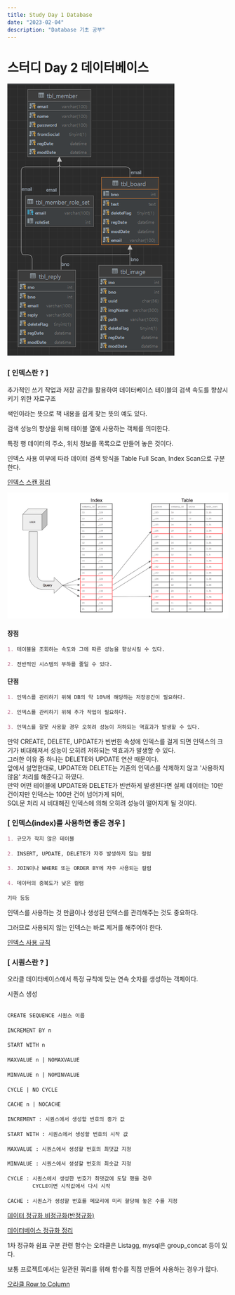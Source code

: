 ```yaml
---
title: Study Day 1 Database
date: "2023-02-04"
description: "Database 기초 공부"
---
```

스터디 Day 2 데이터베이스
================

  

![](./erd.png)

  

  
### **\[ 인덱스란 ? \]**

추가적인 쓰기 작업과 저장 공간을 활용하여 데이터베이스 테이블의 검색 속도를 향상시키기 위한 자료구조

색인이라는 뜻으로 책 내용을 쉽게 찾는 뜻의 예도 있다.

검색 성능의 향상을 위해 테이블 열에 사용하는 객체를 의미한다.

특정 행 데이터의 주소, 위치 정보를 목록으로 만들어 놓은 것이다.

인덱스 사용 여부에 따라 데이터 검색 방식을 Table Full Scan, Index Scan으로 구분한다.

[인덱스 스캔 정리](https://myjamong.tistory.com/237)

![](./index-structure.png)

  


#### 장점
```markdown
1. 테이블을 조회하는 속도와 그에 따른 성능을 향상시킬 수 있다.

2. 전반적인 시스템의 부하를 줄일 수 있다.

```

#### 단점

```markdown
1. 인덱스를 관리하기 위해 DB의 약 10%에 해당하는 저장공간이 필요하다.

2. 인덱스를 관리하기 위해 추가 작업이 필요하다.

3. 인덱스를 잘못 사용할 경우 오히려 성능이 저하되는 역효과가 발생할 수 있다.

```

만약 CREATE, DELETE, UPDATE가 빈번한 속성에 인덱스를 걸게 되면 인덱스의 크기가 비대해져서 성능이 오히려 저하되는 역효과가 발생할 수 있다.  
그러한 이유 중 하나는 DELETE와 UPDATE 연산 때문이다.  
앞에서 설명한대로, UPDATE와 DELETE는 기존의 인덱스를 삭제하지 않고 '사용하지 않음' 처리를 해준다고 하였다.  
만약 어떤 테이블에 UPDATE와 DELETE가 빈번하게 발생된다면 실제 데이터는 10만건이지만 인덱스는 100만 건이 넘어가게 되어,  
SQL문 처리 시 비대해진 인덱스에 의해 오히려 성능이 떨어지게 될 것이다.  

### **\[ 인덱스(index)를 사용하면 좋은 경우 \]**
```markdown
1. 규모가 작지 않은 테이블
    
2. INSERT, UPDATE, DELETE가 자주 발생하지 않는 컬럼
    
3. JOIN이나 WHERE 또는 ORDER BY에 자주 사용되는 컬럼
    
4. 데이터의 중복도가 낮은 컬럼
    
기타 등등
```

인덱스를 사용하는 것 만큼이나 생성된 인덱스를 관리해주는 것도 중요하다.

그러므로 사용되지 않는 인덱스는 바로 제거를 해주어야 한다. 

[인덱스 사용 규칙](https://jmkim.tistory.com/64)

  

  

### **\[ 시퀀스란 ? \]**

오라클 데이터베이스에서 특정 규칙에 맞는 연속 숫자를 생성하는 객체이다.

시퀀스 생성
```markdown

CREATE SEQUENCE 시퀀스 이름

INCREMENT BY n

START WITH n

MAXVALUE n | NOMAXVALUE

MINVALUE n | NOMINVALUE

CYCLE | NO CYCLE

CACHE n | NOCACHE

INCREMENT : 시퀀스에서 생성할 번호의 증가 값

START WITH : 시퀀스에서 생성할 번호의 시작 값

MAXVALUE : 시퀀스에서 생성할 번호의 최댓값 지정

MINVALUE : 시퀀스에서 생성할 번호의 최솟값 지정

CYCLE : 시퀀스에서 생성한 번호가 최댓값에 도달 했을 경우 
        CYCLE이면 시작값에서 다시 시작

CACHE : 시퀀스가 생성할 번호를 메모리에 미리 할당해 놓은 수를 지정

  ```

  

  

[데이터 정규화 비정규화(반정규화)](https://owlyr.tistory.com/20)

  

[데이터베이스 정규화 정리](https://3months.tistory.com/193)

  

1차 정규화 쉼표 구분 관련 함수는 오라클은 Listagg, mysql은 group\_concat 등이 있다.

보통 프로젝트에서는 일관된 쿼리를 위해 함수를 직접 만들어 사용하는 경우가 많다.

[오라클 Row to Column](https://engineering-skcc.github.io/sql/SQL_RowColunm%EB%B3%80%ED%99%98/)


